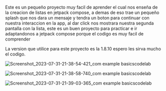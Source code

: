 Este es un pequeño proyecto muy facil de aprender el cual nos enseña de la creacion de listas en jetpack compose, a demas de eso trae un
pequeño splash que nos dara un mensaje y tendra un boton para continuar con nuestra interaccion en la app, al dar click nos mostrara nuestra segunda 
pantalla con la lista, este es un buen proyecto para practicar e ir adaptandonos a jetpack compose porque el codigo es muy facil de comprender

La version que utilice para este proyecto es la 1.8.10 espero les sirva mucho el codigo.

![Screenshot_2023-07-31-21-38-54-421_com example basicscodelab](https://github.com/Sebas333231/BasicsCodelab2/assets/110652225/b768eed1-458f-4a8e-8164-0b7442de6741)


![Screenshot_2023-07-31-21-38-58-740_com example basicscodelab](https://github.com/Sebas333231/BasicsCodelab2/assets/110652225/62ae903b-fb36-485a-8c63-11b6655720c8)

![Screenshot_2023-07-31-21-39-03-365_com example basicscodelab](https://github.com/Sebas333231/BasicsCodelab2/assets/110652225/8a47bbd2-f115-4e7d-ad5a-6e693eb78592)
